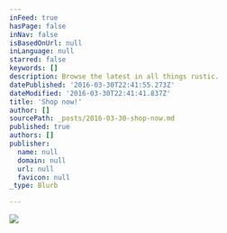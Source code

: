 ```yaml
---
inFeed: true
hasPage: false
inNav: false
isBasedOnUrl: null
inLanguage: null
starred: false
keywords: []
description: Browse the latest in all things rustic.
datePublished: '2016-03-30T22:41:55.273Z'
dateModified: '2016-03-30T22:41:41.837Z'
title: 'Shop now!'
author: []
sourcePath: _posts/2016-03-30-shop-now.md
published: true
authors: []
publisher:
  name: null
  domain: null
  url: null
  favicon: null
_type: Blurb

---
```

![](https://the-grid-user-content.s3-us-west-2.amazonaws.com/4882414d-e504-45cd-89a3-37175d2bdac9.jpg)